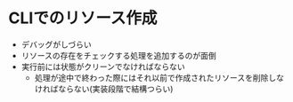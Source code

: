 # CLIでのリソース作成

* デバッグがしづらい
* リソースの存在をチェックする処理を追加するのが面倒
* 実行前には状態がクリーンでなければならない
  * 処理が途中で終わった際にはそれ以前で作成されたリソースを削除しなければならない(実装段階で結構つらい)